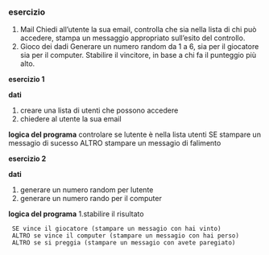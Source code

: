 ### esercizio
1. Mail
Chiedi all’utente la sua email,
controlla che sia nella lista di chi può accedere,
stampa un messaggio appropriato sull’esito del controllo.
2. Gioco dei dadi
Generare un numero random da 1 a 6, sia per il giocatore sia per il computer.
Stabilire il vincitore, in base a chi fa il punteggio più alto.

**esercizio 1**

**dati**
1. creare una lista di utenti che possono accedere 
2. chiedere al utente la sua email

**logica del programa**
controlare se lutente è nella lista utenti 
   SE stampare un messagio  di sucesso 
   ALTRO stampare un messagio di falimento 

   **esercizio 2**

   **dati**
   1. generare un numero random per lutente
   2. generare un numero rando per il computer

   **logica del programa**
   1.stabilire il risultato
     
     SE vince il giocatore (stampare un messagio con hai vinto)
     ALTRO se vince il computer (stampare un messagio con hai perso)
     ALTRO se si preggia (stampare un messagio con avete paregiato)

